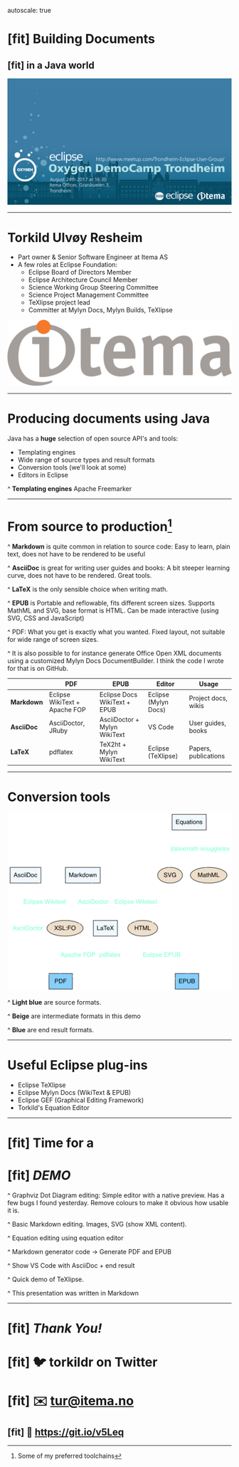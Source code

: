 autoscale: true

# [fit] **Building Documents**
## [fit] in a Java world

![original](images/tdc-2017.png)

---
# Torkild Ulvøy Resheim

* Part owner & Senior Software Engineer at Itema AS
* A few roles at Eclipse Foundation:
    - Eclipse Board of Directors Member
    - Eclipse Architecture Council Member
	- Science Working Group Steering Committee
	- Science Project Management Committee
	- TeXlipse project lead
	- Committer at Mylyn Docs, Mylyn Builds, TeXlipse

![fit](images/logo.png)

---
# Producing documents using Java

Java has a **huge** selection of open source API's and tools:

* Templating engines
* Wide range of source types and result formats
* Conversion tools (we'll look at some)
* Editors in Eclipse

^ **Templating engines** Apache Freemarker

---
# From source to production[^1]

^ **Markdown** is quite common in relation to source code: Easy to learn, plain text, does not have to be rendered to be useful

^ **AsciiDoc** is great for writing user guides and books: A bit steeper learning curve, does not have to be rendered. Great tools.

^ **LaTeX** is the only sensible choice when writing math.

^ **EPUB** is Portable and reflowable, fits different screen sizes. Supports MathML and SVG, base format is HTML. Can be made interactive (using SVG, CSS and JavaScript)

^ PDF:  What you get is exactly what you wanted. Fixed layout, not suitable for wide range of screen sizes.

^ It is also possible to for instance generate Office Open XML documents using a customized Mylyn Docs DocumentBuilder. I think the code I wrote for that is on GitHub. 

|              | PDF                           | EPUB                         | Editor               | Usage                |
| ------------ | ----------------------------- | ---------------------------- | -------------------- | -------------------- |
| **Markdown** | Eclipse WikiText + Apache FOP | Eclipse Docs WikiText + EPUB | Eclipse (Mylyn Docs) | Project docs, wikis  |
| **AsciiDoc** | AsciiDoctor, JRuby            | AsciiDoctor + Mylyn WikiText | VS Code              | User guides, books   |
| **LaTeX**    | pdflatex                      | TeX2ht + Mylyn WikiText      | Eclipse (TeXlipse)   | Papers, publications |

[^1]: Some of my preferred toolchains

---
# Conversion tools

![inline fit original](images/diagram.png)

^ **Light blue** are source formats.

^ **Beige** are intermediate formats in this demo 

^ **Blue** are end result formats.

---
# Useful Eclipse plug-ins

* Eclipse TeXlipse
* Eclipse Mylyn Docs (WikiText & EPUB) 
* Eclipse GEF (Graphical Editing Framework)
* Torkild's Equation Editor

---
# [fit] **Time for a**
# [fit] *DEMO*

^ Graphviz Dot Diagram editing: Simple editor with a native preview. Has a few bugs I found yesterday. Remove colours to make it obvious how usable it is.

^ Basic Markdown editing. Images, SVG (show XML content).

^ Equation editing using equation editor

^ Markdown generator code -> Generate PDF and EPUB

^ Show VS Code with AsciiDoc + end result

^ Quick demo of TeXlipse.

^ This presentation was written in Markdown

---
# [fit] *Thank You!*
# [fit] 🐦 torkildr on Twitter
# [fit] ✉️ tur@itema.no
## [fit] 💾 **https://git.io/v5Leq**
